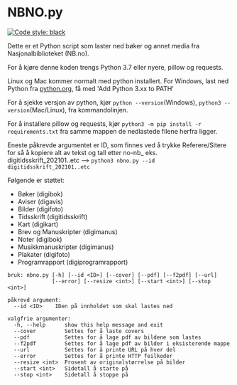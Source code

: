 # NBNO.py
[![Code style: black](https://img.shields.io/badge/code%20style-black-000000.svg)](https://github.com/psf/black)

Dette er et Python script som laster ned bøker og annet media fra Nasjonalbiblioteket (NB.no).


For å kjøre denne koden trengs Python 3.7 eller nyere, pillow og requests.

Linux og Mac kommer normalt med python installert.
For Windows, last ned Python fra [python.org](https://www.python.org/downloads/), få med 'Add Python 3.xx to PATH'

For å sjekke versjon av python, kjør `python --version`(Windows), `python3 --version`(Mac/Linux), fra kommandolinjen.

For å installere pillow og requests, kjør `python3 -m pip install -r requirements.txt` fra samme mappen de nedlastede filene herfra ligger.

Eneste påkrevde argumentet er ID, som finnes ved å trykke Referere/Sitere for så å kopiere alt av tekst og tall etter no-nb_ eks. digitidsskrift_202101..etc --> `python3 nbno.py --id digitidsskrift_202101..etc`

Følgende er støttet:
 - Bøker (digibok)
 - Aviser (digavis)
 - Bilder (digifoto)
 - Tidsskrift (digitidsskrift)
 - Kart (digikart)
 - Brev og Manuskripter (digimanus)
 - Noter (digibok)
 - Musikkmanuskripter (digimanus)
 - Plakater (digifoto)
 - Programrapport (digiprogramrapport)
```
bruk: nbno.py [-h] [--id <ID>] [--cover] [--pdf] [--f2pdf] [--url] 
              [--error] [--resize <int>] [--start <int>] [--stop <int>]

påkrevd argument:
  --id <ID>    IDen på innholdet som skal lastes ned

valgfrie argumenter:
  -h, --help      show this help message and exit
  --cover         Settes for å laste covers
  --pdf           Settes for å lage pdf av bildene som lastes
  --f2pdf         Settes for å lage pdf av bilder i eksisterende mappe
  --url           Settes for å printe URL på hver del
  --error         Settes for å printe HTTP feilkoder
  --resize <int>  Prosent av originalstørrelse på bilder
  --start <int>   Sidetall å starte på
  --stop <int>    Sidetall å stoppe på
```
